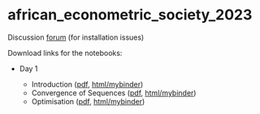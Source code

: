 # african_econometric_society_2023

Discussion [forum](https://matrix.to/#/!dCHdnkgPktjaxeNUZT:gitter.im) (for installation issues)

Download links for the notebooks:

- Day 1

    - Introduction             ([pdf](https://www.mosphere.fr/african_econometric_society_2023/pdf/day_1_1_intro.pdf), [html/mybinder](https://www.mosphere.fr/african_econometric_society_2023/web/day_1_1_intro.html))
    - Convergence of Sequences ([pdf](https://www.mosphere.fr/african_econometric_society_2023/pdf/day_1_1_recursive_sequences.pdf), [html/mybinder](https://www.mosphere.fr/african_econometric_society_2023/web/day_1_1_recursive_sequences.html))
    - Optimisation             ([pdf](https://www.mosphere.fr/african_econometric_society_2023/pdf/day_1_1_maximization.pdf), [html/mybinder](https://www.mosphere.fr/african_econometric_society_2023/web/day_1_1_maximization.html))

